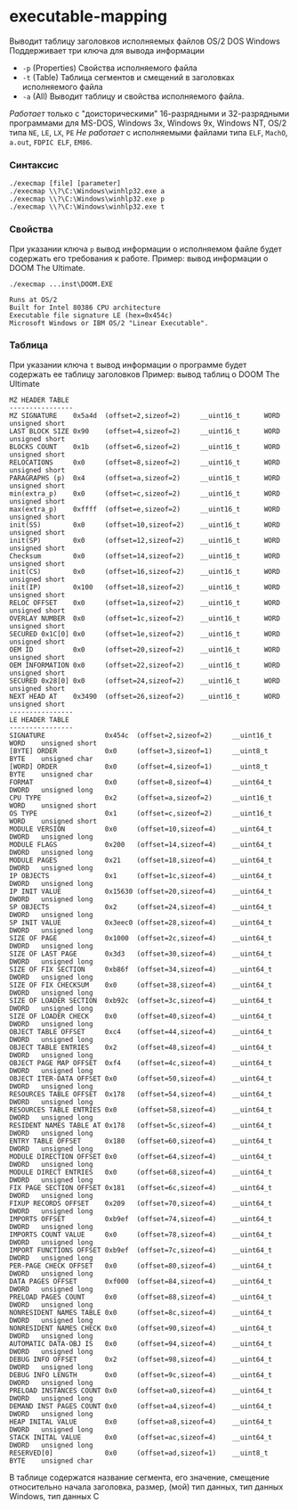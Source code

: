 # executable-mapping
Выводит таблицу заголовков исполняемых файлов OS/2 DOS Windows
Поддерживает три ключа для вывода информации
 - ```-p``` (Properties) Свойства исполняемого файла
 - ```-t``` (Table) Таблица сегментов и смещений в заголовках исполняемого файла
 - ```-a``` (All) Выводит таблицу и свойства исполняемого файла.

_Работает_ только с "доисторическими" 16-разрядными и 32-разрядными программами для MS-DOS, Windows 3x, Windows 9x, Windows NT, OS/2 типа
```NE```, ```LE```, ```LX```, ```PE```
_Не работает_ с исполняемыми файлами типа ```ELF```, ```MachO```, ```a.out```, ```FDPIC ELF```, ```EM86```.

### Синтаксис
```
./execmap [file] [parameter]
./execmap \\?\C:\Windows\winhlp32.exe a
./execmap \\?\C:\Windows\winhlp32.exe p
./execmap \\?\C:\Windows\winhlp32.exe t
```

### Свойства
При указании ключа ```p``` вывод информации о исполняемом файле будет содержать его требования к работе.
Пример: вывод информации о DOOM The Ultimate.
```
./execmap ...inst\DOOM.EXE

Runs at OS/2
Built for Intel 80386 CPU architecture
Executable file signature LE (hex=0x454c)
Microsoft Windows or IBM OS/2 "Linear Executable".

```

### Таблица
При указании ключа ```t``` вывод информации о программе будет содержать ее таблицу заголовков
Пример: вывод таблиц о DOOM The Ultimate
```
MZ HEADER TABLE
----------------
MZ SIGNATURE    0x5a4d  (offset=2,sizeof=2)     __uint16_t      WORD    unsigned short
LAST BLOCK SIZE 0x90    (offset=4,sizeof=2)     __uint16_t      WORD    unsigned short
BLOCKS COUNT    0x1b    (offset=6,sizeof=2)     __uint16_t      WORD    unsigned short
RELOCATIONS     0x0     (offset=8,sizeof=2)     __uint16_t      WORD    unsigned short
PARAGRAPHS (p)  0x4     (offset=a,sizeof=2)     __uint16_t      WORD    unsigned short
min(extra_p)    0x0     (offset=c,sizeof=2)     __uint16_t      WORD    unsigned short
max(extra_p)    0xffff  (offset=e,sizeof=2)     __uint16_t      WORD    unsigned short
init(SS)        0x0     (offset=10,sizeof=2)    __uint16_t      WORD    unsigned short
init(SP)        0x0     (offset=12,sizeof=2)    __uint16_t      WORD    unsigned short
Checksum        0x0     (offset=14,sizeof=2)    __uint16_t      WORD    unsigned short
init(CS)        0x0     (offset=16,sizeof=2)    __uint16_t      WORD    unsigned short
init(IP)        0x100   (offset=18,sizeof=2)    __uint16_t      WORD    unsigned short
RELOC OFFSET    0x0     (offset=1a,sizeof=2)    __uint16_t      WORD    unsigned short
OVERLAY NUMBER  0x0     (offset=1c,sizeof=2)    __uint16_t      WORD    unsigned short
SECURED 0x1C[0] 0x0     (offset=1e,sizeof=2)    __uint16_t      WORD    unsigned short
OEM ID          0x0     (offset=20,sizeof=2)    __uint16_t      WORD    unsigned short
OEM INFORMATION 0x0     (offset=22,sizeof=2)    __uint16_t      WORD    unsigned short
SECURED 0x28[0] 0x0     (offset=24,sizeof=2)    __uint16_t      WORD    unsigned short
NEXT HEAD AT    0x3490  (offset=26,sizeof=2)    __uint16_t      WORD    unsigned short
----------------
LE HEADER TABLE
----------------
SIGNATURE               0x454c  (offset=2,sizeof=2)     __uint16_t      WORD    unsigned short
[BYTE] ORDER            0x0     (offset=3,sizeof=1)     __uint8_t       BYTE    unsigned char
[WORD] ORDER            0x0     (offset=4,sizeof=1)     __uint8_t       BYTE    unsigned char
FORMAT                  0x0     (offset=8,sizeof=4)     __uint64_t      DWORD   unsigned long
CPU TYPE                0x2     (offset=a,sizeof=2)     __uint16_t      WORD    unsigned short
OS TYPE                 0x1     (offset=c,sizeof=2)     __uint16_t      WORD    unsigned short
MODULE VERSION          0x0     (offset=10,sizeof=4)    __uint64_t      DWORD   unsigned long
MODULE FLAGS            0x200   (offset=14,sizeof=4)    __uint64_t      DWORD   unsigned long
MODULE PAGES            0x21    (offset=18,sizeof=4)    __uint64_t      DWORD   unsigned long
IP OBJECTS              0x1     (offset=1c,sizeof=4)    __uint64_t      DWORD   unsigned long
IP INIT VALUE           0x15630 (offset=20,sizeof=4)    __uint64_t      DWORD   unsigned long
SP OBJECTS              0x2     (offset=24,sizeof=4)    __uint64_t      DWORD   unsigned long
SP INIT VALUE           0x3eec0 (offset=28,sizeof=4)    __uint64_t      DWORD   unsigned long
SIZE OF PAGE            0x1000  (offset=2c,sizeof=4)    __uint64_t      DWORD   unsigned long
SIZE OF LAST PAGE       0x3d3   (offset=30,sizeof=4)    __uint64_t      DWORD   unsigned long
SIZE OF FIX SECTION     0xb86f  (offset=34,sizeof=4)    __uint64_t      DWORD   unsigned long
SIZE OF FIX CHECKSUM    0x0     (offset=38,sizeof=4)    __uint64_t      DWORD   unsigned long
SIZE OF LOADER SECTION  0xb92c  (offset=3c,sizeof=4)    __uint64_t      DWORD   unsigned long
SIZE OF LOADER CHECK    0x0     (offset=40,sizeof=4)    __uint64_t      DWORD   unsigned long
OBJECT TABLE OFFSET     0xc4    (offset=44,sizeof=4)    __uint64_t      DWORD   unsigned long
OBJECT TABLE ENTRIES    0x2     (offset=48,sizeof=4)    __uint64_t      DWORD   unsigned long
OBJECT PAGE MAP OFFSET  0xf4    (offset=4c,sizeof=4)    __uint64_t      DWORD   unsigned long
OBJECT ITER-DATA OFFSET 0x0     (offset=50,sizeof=4)    __uint64_t      DWORD   unsigned long
RESOURCES TABLE OFFSET  0x178   (offset=54,sizeof=4)    __uint64_t      DWORD   unsigned long
RESOURCES TABLE ENTRIES 0x0     (offset=58,sizeof=4)    __uint64_t      DWORD   unsigned long
RESIDENT NAMES TABLE AT 0x178   (offset=5c,sizeof=4)    __uint64_t      DWORD   unsigned long
ENTRY TABLE OFFSET      0x180   (offset=60,sizeof=4)    __uint64_t      DWORD   unsigned long
MODULE DIRECTION OFFSET 0x0     (offset=64,sizeof=4)    __uint64_t      DWORD   unsigned long
MODULE DIRECT ENTRIES   0x0     (offset=68,sizeof=4)    __uint64_t      DWORD   unsigned long
FIX PAGE SECTION OFFSET 0x181   (offset=6c,sizeof=4)    __uint64_t      DWORD   unsigned long
FIXUP RECORDS OFFSET    0x209   (offset=70,sizeof=4)    __uint64_t      DWORD   unsigned long
IMPORTS OFFSET          0xb9ef  (offset=74,sizeof=4)    __uint64_t      DWORD   unsigned long
IMPORTS COUNT VALUE     0x0     (offset=78,sizeof=4)    __uint64_t      DWORD   unsigned long
IMPORT FUNCTIONS OFFSET 0xb9ef  (offset=7c,sizeof=4)    __uint64_t      DWORD   unsigned long
PER-PAGE CHECK OFFSET   0x0     (offset=80,sizeof=4)    __uint64_t      DWORD   unsigned long
DATA PAGES OFFSET       0xf000  (offset=84,sizeof=4)    __uint64_t      DWORD   unsigned long
PRELOAD PAGES COUNT     0x0     (offset=88,sizeof=4)    __uint64_t      DWORD   unsigned long
NONRESIDENT NAMES TABLE 0x0     (offset=8c,sizeof=4)    __uint64_t      DWORD   unsigned long
NONRESIDENT NAMES CHECK 0x0     (offset=90,sizeof=4)    __uint64_t      DWORD   unsigned long
AUTOMATIC DATA-OBJ IS   0x0     (offset=94,sizeof=4)    __uint64_t      DWORD   unsigned long
DEBUG INFO OFFSET       0x2     (offset=98,sizeof=4)    __uint64_t      DWORD   unsigned long
DEBUG INFO LENGTH       0x0     (offset=9c,sizeof=4)    __uint64_t      DWORD   unsigned long
PRELOAD INSTANCES COUNT 0x0     (offset=a0,sizeof=4)    __uint64_t      DWORD   unsigned long
DEMAND INST PAGES COUNT 0x0     (offset=a4,sizeof=4)    __uint64_t      DWORD   unsigned long
HEAP INITAL VALUE       0x0     (offset=a8,sizeof=4)    __uint64_t      DWORD   unsigned long
STACK INITAL VALUE      0x0     (offset=ac,sizeof=4)    __uint64_t      DWORD   unsigned long
RESERVED[0]             0x0     (offset=ad,sizeof=1)    __uint8_t       BYTE    unsigned char
```
В таблице содержатся название сегмента, его значение, смещение относительно начала заголовка, размер, (мой) тип данных, тип данных Windows, тип данных C
